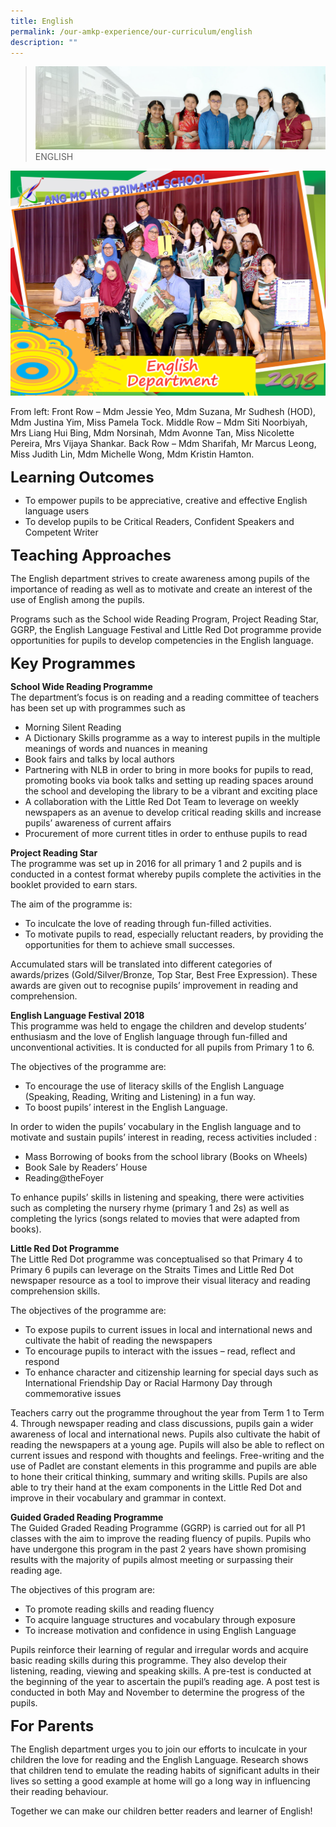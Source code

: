 ```yaml
---
title: English
permalink: /our-amkp-experience/our-curriculum/english
description: ""
---
```


>![](/images/About%20Us/banner2-with%20bg.jpg)
>ENGLISH

![](/images/About%20Us/Our%20AMKP%20Experience/English.jpg)

From left: Front Row – Mdm Jessie Yeo, Mdm Suzana, Mr Sudhesh (HOD), Mdm Justina Yim, Miss Pamela Tock. Middle Row – Mdm Siti Noorbiyah, Mrs Liang Hui Bing, Mdm Norsinah, Mdm Avonne Tan, Miss Nicolette Pereira, Mrs Vijaya Shankar. Back Row – Mdm Sharifah, Mr Marcus Leong, Miss Judith Lin, Mdm Michelle Wong, Mdm Kristin Hamton.

**<font size="5">Learning Outcomes</font>**
* To empower pupils to be appreciative, creative and effective English language users
* To develop pupils to be Critical Readers, Confident Speakers and Competent Writer

**<font size="5">Teaching Approaches</font>**

The English department strives to create awareness among pupils of the importance of reading as well as to motivate and create an interest of the use of English among the pupils.

Programs such as the School wide Reading Program, Project Reading Star, GGRP, the English Language Festival and Little Red Dot programme provide opportunities for pupils to develop competencies in the English language.

**<font size="5">Key Programmes</font>**

**School Wide Reading Programme**
<br>The department’s focus is on reading and a reading committee of teachers has been set up with programmes such as
* Morning Silent Reading
* A Dictionary Skills programme as a way to interest pupils in the multiple meanings of words and nuances in meaning
* Book fairs and talks by local authors 
* Partnering with NLB in order to bring in more books for pupils to read, promoting books via book talks and setting up reading spaces around the school and developing the library to be a vibrant and exciting place
* A collaboration with the Little Red Dot Team to leverage on weekly newspapers as an avenue to develop critical reading skills and increase pupils’ awareness of current affairs
* Procurement of more current titles in order to enthuse pupils to read

**Project Reading Star**
<br>The programme was set up in 2016 for all primary 1 and 2 pupils and is conducted in a contest format whereby pupils complete the activities in the booklet provided to earn stars.

The aim of the programme is:
* To inculcate the love of reading through fun-filled activities.
* To motivate pupils to read, especially reluctant readers, by providing the opportunities for them to achieve small successes.

Accumulated stars will be translated into different categories of awards/prizes (Gold/Silver/Bronze, Top Star, Best Free Expression). These awards are given out to recognise 
pupils’ improvement in reading and comprehension.

**English Language Festival 2018**
<br>This programme was held to engage the children and develop students’ enthusiasm and the love of English language through fun-filled and unconventional activities. It is conducted for all pupils from Primary 1 to 6.

The objectives of the programme are:
* To encourage the use of literacy skills of the English Language (Speaking, Reading, Writing and Listening) in a fun way.
* To boost pupils’ interest in the English Language.

In order to widen the pupils’ vocabulary in the English language and to motivate and sustain pupils’ interest in reading, recess activities included :
* Mass Borrowing of books from the school library (Books on Wheels)
* Book Sale by Readers’ House
* Reading@theFoyer

To enhance pupils’ skills in listening and speaking, there were activities such as completing the nursery rhyme (primary 1 and 2s) as well as completing the lyrics (songs related to movies that were adapted from books).


**Little Red Dot Programme**
<br>The Little Red Dot programme was conceptualised so that Primary 4 to Primary 6 pupils can leverage on the Straits Times and Little Red Dot newspaper resource as a tool to improve their visual literacy and reading comprehension skills. 

The objectives of the programme are:
* To expose pupils to current issues in local and international news and cultivate the habit of reading the newspapers
* To encourage pupils to interact with the issues – read, reflect and respond
* To enhance character and citizenship learning for special days such as International Friendship Day or Racial Harmony Day through commemorative issues

Teachers carry out the programme throughout the year from Term 1 to Term 4. Through newspaper reading and class discussions, pupils gain a wider awareness of local and international news. Pupils also cultivate the habit of reading the newspapers at a young age. Pupils will also be able to reflect on current issues and respond with thoughts and feelings. Free-writing and the use of Padlet are constant elements in this programme and pupils are able to hone their critical thinking, summary and writing skills. Pupils are also able to try their hand at the exam components in the Little Red Dot and improve in their vocabulary and grammar in context. 


**Guided Graded Reading Programme**
<br>The Guided Graded Reading Programme (GGRP)  is carried out for all P1 classes with the aim to improve the reading fluency of pupils.  Pupils who have undergone this program in the past 2 years have shown promising results with the majority of pupils almost meeting or surpassing their reading age.

The objectives of this program are:
* To promote reading skills and reading fluency
* To acquire language structures and vocabulary through exposure
* To increase motivation and confidence in using English Language

Pupils reinforce their learning of regular and irregular words and acquire basic reading skills during this programme. They also develop their listening, reading, viewing and speaking skills. A pre-test is conducted at the beginning of the year to ascertain the pupil’s reading age. A post test is conducted in both May and November to determine the progress of the pupils.

**<font size="5">For Parents</font>**

The English department urges you to join our efforts to inculcate in your children the love for reading and the English Language. Research shows that children tend to emulate the reading habits of significant adults in their lives so setting a good example at home will go a long way in influencing their reading behaviour.

Together we can make our children better readers and learner of English!